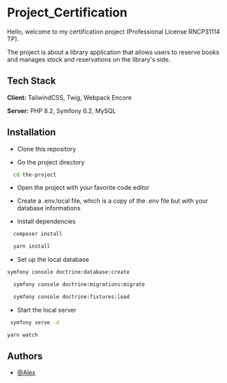 
# Project_Certification

Hello, welcome to my certification project (Professional License RNCP31114 TP).

The project is about a library application that allows users to reserve books and manages stock and reservations on the library's side.


## Tech Stack

**Client:** TailwindCSS, Twig, Webpack Encore

**Server:** PHP 8.2, Symfony 6.2, MySQL


## Installation

- Clone this repository

- Go the project directory
```bash
  cd the-project
  ```
- Open the project with your favorite code editor
- Create a .env.local file, which is a copy of the .env file but with your database informations

- Install dependencies

```bash
  composer install 
  ```
```bash
  yarn install 
```
  
  - Set up the local database 
  ```bash
  symfony console doctrine:database:create 
  ```
```bash
  symfony console doctrine:migrations:migrate 
```
```bash
  symfony console doctrine:fixtures:load 
```
- Start the local server
 ```bash
  symfony serve -d 
  ```
  ```bash
  yarn watch
```
## Authors

- [@Alex](https://github.com/Chadowww)


